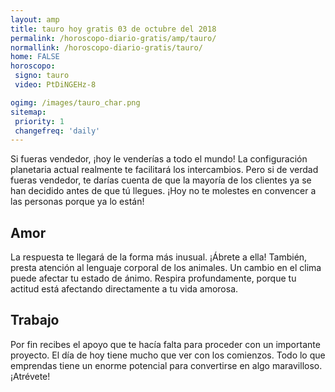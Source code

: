 ```yaml
---
layout: amp
title: tauro hoy gratis 03 de octubre del 2018 
permalink: /horoscopo-diario-gratis/amp/tauro/
normallink: /horoscopo-diario-gratis/tauro/
home: FALSE
horoscopo:
 signo: tauro
 video: PtDiNGEHz-8

ogimg: /images/tauro_char.png
sitemap:
 priority: 1
 changefreq: 'daily'
---
```



Si fueras vendedor, ¡hoy le venderías a todo el mundo! La configuración planetaria actual realmente te facilitará los intercambios. Pero si de verdad fueras vendedor, te darías cuenta de que la mayoría de los clientes ya se han decidido antes de que tú llegues. ¡Hoy no te molestes en convencer a las personas porque ya lo están!

## Amor

La respuesta te llegará de la forma más inusual. ¡Ábrete a ella! También, presta atención al lenguaje corporal de los animales. Un cambio en el clima puede afectar tu estado de ánimo. Respira profundamente, porque tu actitud está afectando directamente a tu vida amorosa.

## Trabajo

Por fin recibes el apoyo que te hacía falta para proceder con un importante proyecto. El día de hoy tiene mucho que ver con los comienzos. Todo lo que emprendas tiene un enorme potencial para convertirse en algo maravilloso. ¡Atrévete!